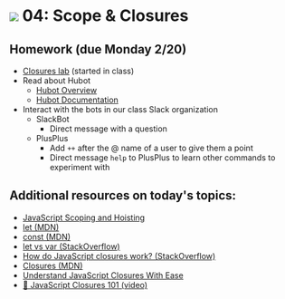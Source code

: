 # ![](https://ga-dash.s3.amazonaws.com/production/assets/logo-9f88ae6c9c3871690e33280fcf557f33.png) 04: Scope & Closures

## Homework (due Monday 2/20)
* [Closures lab](starter-code/2-closures-lab) (started in class)
* Read about Hubot
    * [Hubot Overview](https://hubot.github.com)
    * [Hubot Documentation](https://hubot.github.com/docs)
* Interact with the bots in our class Slack organization
    * SlackBot
        * Direct message with a question
    * PlusPlus
        * Add `++` after the @ name of a user to give them a point
        * Direct message `help` to PlusPlus to learn other commands to experiment with

## Additional resources on today's topics:

* [JavaScript Scoping and Hoisting](https://www.adequatelygood.com/JavaScript-Scoping-and-Hoisting.html)
* [let (MDN)](https://developer.mozilla.org/en-US/docs/Web/JavaScript/Reference/Statements/let)
* [const (MDN)](https://developer.mozilla.org/en-US/docs/Web/JavaScript/Reference/Statements/const)
* [let vs var (StackOverflow)](http://stackoverflow.com/questions/762011/let-keyword-vs-var-keyword-in-javascript#11444416)
* [How do JavaScript closures work? (StackOverflow)](https://stackoverflow.com/questions/111102/how-do-javascript-closures-work)
* [Closures (MDN)](https://developer.mozilla.org/en-US/docs/Web/JavaScript/Closures)
* [Understand JavaScript Closures With Ease](https://javascriptissexy.com/understand-javascript-closures-with-ease/)
* [&#127909; JavaScript Closures 101 (video)](https://www.youtube.com/watch?v=yiEeiMN2Khs)

